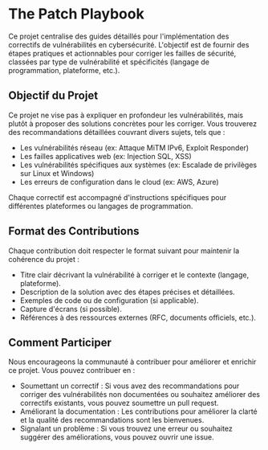 # The Patch Playbook

Ce projet centralise des guides détaillés pour l'implémentation des correctifs de vulnérabilités en cybersécurité. L'objectif est de fournir des étapes pratiques et actionnables pour corriger les failles de sécurité, classées par type de vulnérabilité et spécificités (langage de programmation, plateforme, etc.).

## Objectif du Projet

Ce projet ne vise pas à expliquer en profondeur les vulnérabilités, mais plutôt à proposer des solutions concrètes pour les corriger. Vous trouverez des recommandations détaillées couvrant divers sujets, tels que :

- Les vulnérabilités réseau (ex: Attaque MiTM IPv6, Exploit Responder)
- Les failles applicatives web (ex: Injection SQL, XSS)
- Les vulnérabilités spécifiques aux systèmes (ex: Escalade de privilèges sur Linux et Windows)
- Les erreurs de configuration dans le cloud (ex: AWS, Azure)

Chaque correctif est accompagné d'instructions spécifiques pour différentes plateformes ou langages de programmation.

## Format des Contributions

Chaque contribution doit respecter le format suivant pour maintenir la cohérence du projet :
- Titre clair décrivant la vulnérabilité à corriger et le contexte (langage, plateforme).
- Description de la solution avec des étapes précises et détaillées.
- Exemples de code ou de configuration (si applicable).
- Capture d'écrans (si possible).
- Références à des ressources externes (RFC, documents officiels, etc.).

## Comment Participer

Nous encourageons la communauté à contribuer pour améliorer et enrichir ce projet. Vous pouvez contribuer en :
- Soumettant un correctif : Si vous avez des recommandations pour corriger des vulnérabilités non documentées ou souhaitez améliorer des correctifs existants, vous pouvez soumettre un pull request.
- Améliorant la documentation : Les contributions pour améliorer la clarté et la qualité des recommandations sont les bienvenues.
- Signalant un problème : Si vous trouvez une erreur ou souhaitez suggérer des améliorations, vous pouvez ouvrir une issue.
